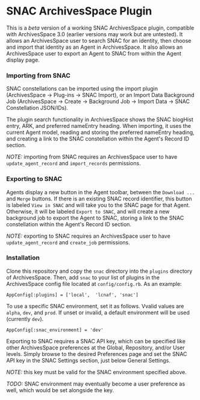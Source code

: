 # SNAC ArchivesSpace Plugin

This is a *beta* version of a working SNAC ArchivesSpace plugin, compatible with ArchivesSpace 3.0 (earlier versions may work but are untested).  It allows an ArchivesSpace user to search SNAC for an identity, then choose and import that identity as an Agent in ArchivesSpace.  It also allows an ArchivesSpace user to export an Agent to SNAC from within the Agent display page.

### Importing from SNAC

SNAC constellations can be imported using the import plugin (ArchivesSpace -> Plug-ins -> SNAC Import), or an Import Data Background Job (ArchivesSpace -> Create -> Background Job -> Import Data -> SNAC Constellation JSON/IDs).

The plugin search functionality in ArchivesSpace shows the SNAC biogHist entry, ARK, and preferred nameEntry heading.  When importing, it uses the current Agent model, reading and storing the preferred nameEntry heading, and creating a link to the SNAC constellation within the Agent's Record ID section.

*NOTE:* importing from SNAC requires an ArchivesSpace user to have `update_agent_record` and `import_records` permissions.

### Exporting to SNAC

Agents display a new button in the Agent toolbar, between the `Download ...` and `Merge` buttons.  If there is an existing SNAC record identifier, this button is labeled `View in SNAC` and will take you to the SNAC page for that Agent.  Otherwise, it will be labeled `Export to SNAC`, and will create a new background job to export the Agent to SNAC, storing a link to the SNAC constellation within the Agent's Record ID section.

*NOTE:* exporting to SNAC requires an ArchivesSpace user to have `update_agent_record` and `create_job` permissions.

### Installation

Clone this repository and copy the `snac` directory into the `plugins` directory of ArchivesSpace.  Then, add `snac` to your list of plugins in the ArchivesSpace config file located at `config/config.rb`.  As an example:
```
AppConfig[:plugins] = ['local',  'lcnaf', 'snac']
```

To use a specific SNAC environment, set it as follows.  Vvalid values are `alpha`, `dev`, and `prod`.  If unset or invalid, a default environment will be used (currently `dev`).
```
AppConfig[:snac_environment] = 'dev'
```

Exporting to SNAC requires a SNAC API key, which can be specified like other ArchivesSpace preferences at the Global, Repository, and/or User levels.  Simply browse to the desired Preferences page and set the SNAC API key in the SNAC Settings section, just below General Settings.

*NOTE:* this key must be valid for the SNAC environment specified above. 

*TODO:* SNAC environment may eventually become a user preference as well, which would be set alongside the key.
